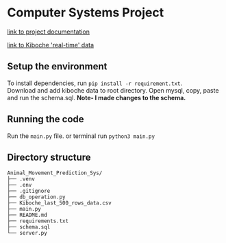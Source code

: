 # Computer Systems Project

[link to project documentation](https://onedrive.live.com/view?id=43505624473455EF!3340&resid=43505624473455EF!3340&authkey=!ArLn6xbCh_7MAEs&wdo=2&cid=43505624473455ef)

[link to Kiboche 'real-time' data](https://drive.google.com/uc?id=1N9gEm56eMsf8qcRi3JwQzn2n4cxiuDsA&export=download)

## Setup the environment
To install dependencies, run `pip install -r requirement.txt`.\
Download and add kiboche data to root directory.
Open mysql, copy, paste and run the schema.sql. **Note- I made changes to the schema.**

## Running the code
Run the `main.py` file. or terminal run `python3 main.py`

## Directory structure
```
Animal_Movement_Prediction_Sys/
├── .venv
├── .env
├── .gitignore
├── db_operation.py
├── Kiboche_last_500_rows_data.csv
├── main.py
├── README.md
├── requirements.txt
├── schema.sql
└── server.py

```